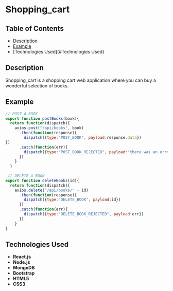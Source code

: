 # Shopping_cart

## Table of Contents
- [Description](#Description)
- [Example](#Example)
- [Technologies Used](#Technologies Used)

## Description
Shopping_cart is a shopping cart web application where you can buy a wonderful selection of books.


## Example
```js
// POST A BOOK
export function postBooks(book){
  return function(dispatch){
    axios.post("/api/books", book)
      .then(function(response){
        dispatch({type:"POST_BOOK", payload:response.data})
})
      .catch(function(err){
        dispatch({type:"POST_BOOK_REJECTED", payload:"there was an error while posting a new book"})
      })
    }
  }
  
 // DELETE A BOOK
export function deleteBooks(id){
  return function(dispatch){
    axios.delete("/api/books/" + id)
      .then(function(response){
        dispatch({type:"DELETE_BOOK", payload:id})
      })
      .catch(function(err){
        dispatch({type:"DELETE_BOOK_REJECTED", payload:err})
      })
    }
}
```


## Technologies Used
- __React.js__ 
- __Node.js__ 
- __MongoDB__ 
- __Bootstrap__ 
- __HTML5__ 
- __CSS3__ 
